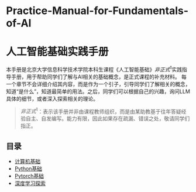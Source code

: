 # Practice-Manual-for-Fundamentals-of-AI
# 人工智能基础实践手册

本手册是北京大学信息科学技术学院本科生课程《人工智能基础》$非正式^1$实践指导手册，用于帮助同学们了解与AI相关的基础概念，是正式课程的补充材料。
每一个章节不会详细介绍其内容，而是作为一个引子，引导同学们了解相关的概念，知道“是什么”，知道最简单的用法。之后，同学们可以根据自己的兴趣，询问LLM具体的细节，或者深入探索相关的理论。

>$非正式^1$：表示该手册并非由课程教师组织，而是由某助教基于往年答疑经验自主、自发编写。能力有限，因此如果存在疏漏、错误之处，敬请同学们指正。
## 目录

- [计算机基础](第0章-计算机基础)
- [Python基础](第1章-Python基础)
- [Pytorch基础](第2章-Pytorch基础)
- [深度学习探索](第3章-深度学习探索)